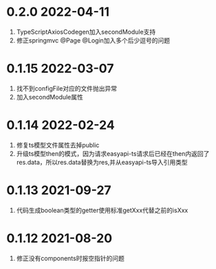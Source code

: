 # 0.2.0 2022-04-11
1. TypeScriptAxiosCodegen加入secondModule支持
2. 修正springmvc @Page @Login加入多个后少逗号的问题

# 0.1.15 2022-03-07
1. 找不到configFile对应的文件抛出异常
2. 加入secondModule属性

# 0.1.14 2022-02-24
1. 修复ts模型文件属性去掉public
2. 升级ts模型then的模式，因为请求easyapi-ts请求后已经在then内返回了res.data，所以res.data替换为res,并从easyapi-ts导入引用类型

# 0.1.13 2021-09-27
1. 代码生成boolean类型的getter使用标准getXxx代替之前的isXxx

# 0.1.12 2021-08-20
1. 修正没有components时报空指针的问题